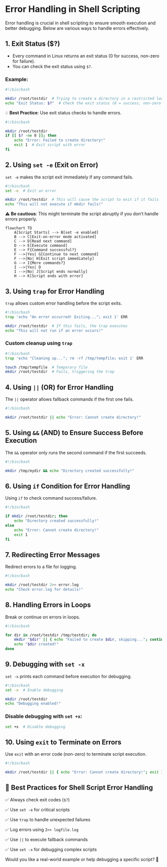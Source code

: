 # Error Handling in Shell Scripting

Error handling is crucial in shell scripting to ensure smooth execution and better debugging. Below are various ways to handle errors effectively.

## 1. Exit Status ($?)
- Every command in Linux returns an exit status (0 for success, non-zero for failure). 
- You can check the exit status using `$?`.

### Example:
```bash
#!/bin/bash

mkdir /root/testdir  # Trying to create a directory in a restricted location
echo "Exit Status: $?"  # Check the exit status (0 = success, non-zero = failure)
```

💡 **Best Practice**: Use exit status checks to handle errors.

```bash
#!/bin/bash

mkdir /root/testdir
if [[ $? -ne 0 ]]; then
    echo "Error: Failed to create directory!"
    exit 1  # Exit script with error
fi
```

## 2. Using `set -e` (Exit on Error)
`set -e` makes the script exit immediately if any command fails.

```bash
#!/bin/bash
set -e  # Exit on error

mkdir /root/testdir  # This will cause the script to exit if it fails
echo "This will not execute if mkdir fails!"
```

⚠️ **Be cautious**: This might terminate the script abruptly if you don’t handle errors properly.

```mermaid
flowchart TD
    A[Script Starts] --> B[set -e enabled]
    B --> C[Exit-on-error mode activated]
    C --> D[Read next command]
    D --> E[Execute command]
    E --> F{Command successful?}
    F -->|Yes| G[Continue to next command]
    F -->|No| H[Exit script immediately]
    G --> I{More commands?}
    I -->|Yes| D
    I -->|No| J[Script ends normally]
    H --> K[Script ends with error]
```

## 3. Using `trap` for Error Handling
`trap` allows custom error handling before the script exits.

```bash
#!/bin/bash
trap 'echo "An error occurred! Exiting..."; exit 1' ERR

mkdir /root/testdir  # If this fails, the trap executes
echo "This will not run if an error occurs!"
```

### Custom cleanup using `trap`
```bash
#!/bin/bash
trap 'echo "Cleaning up..."; rm -rf /tmp/tempfile; exit 1' ERR

touch /tmp/tempfile  # Temporary file
mkdir /root/testdir  # Fails, triggering the trap
```

## 4. Using `||` (OR) for Error Handling
The `||` operator allows fallback commands if the first one fails.

```bash
#!/bin/bash

mkdir /root/testdir || echo "Error: Cannot create directory!"
```

## 5. Using `&&` (AND) to Ensure Success Before Execution
The `&&` operator only runs the second command if the first succeeds.

```bash
#!/bin/bash

mkdir /tmp/mydir && echo "Directory created successfully!"
```

## 6. Using `if` Condition for Error Handling
Using `if` to check command success/failure.

```bash
#!/bin/bash

if mkdir /root/testdir; then
    echo "Directory created successfully!"
else
    echo "Error: Cannot create directory!"
    exit 1
fi
```

## 7. Redirecting Error Messages
Redirect errors to a file for logging.

```bash
#!/bin/bash

mkdir /root/testdir 2>> error.log
echo "Check error.log for details!"
```

## 8. Handling Errors in Loops
Break or continue on errors in loops.

```bash
#!/bin/bash

for dir in /root/testdir /tmp/testdir; do
    mkdir "$dir" || { echo "Failed to create $dir, skipping..."; continue; }
    echo "$dir created!"
done
```

## 9. Debugging with `set -x`
`set -x` prints each command before execution for debugging.

```bash
#!/bin/bash
set -x  # Enable debugging

mkdir /root/testdir
echo "Debugging enabled!"
```

### Disable debugging with `set +x`:
```bash
set +x  # Disable debugging
```

## 10. Using `exit` to Terminate on Errors
Use `exit` with an error code (non-zero) to terminate script execution.

```bash
#!/bin/bash

mkdir /root/testdir || { echo "Error: Cannot create directory!"; exit 1; }
```

## 📌 Best Practices for Shell Script Error Handling

✅ Always check exit codes (`$?`)

✅ Use `set -e` for critical scripts

✅ Use `trap` to handle unexpected failures

✅ Log errors using `2>> logfile.log`

✅ Use `||` to execute fallback commands

✅ Use `set -x` for debugging complex scripts


Would you like a real-world example or help debugging a specific script? 🚀

